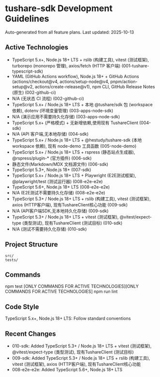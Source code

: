 # tushare-sdk Development Guidelines

Auto-generated from all feature plans. Last updated: 2025-10-13

## Active Technologies
- TypeScript 5.x+, Node.js 18+ LTS + rslib (构建工具), vitest (测试框架), turborepo (monorepo 管理), axios/fetch (HTTP 客户端) (001-tushare-typescript-sdk)
- YAML (GitHub Actions workflow), Node.js 18+ + GitHub Actions (actions/checkout@v4, actions/setup-node@v4, pnpm/action-setup@v2, actions/create-release@v1), npm CLI, GitHub Release Notes (原生) (002-github-ci)
- N/A (无状态 CI 流程) (002-github-ci)
- TypeScript 5.x+ / Node.js 18+ LTS + 本地 @tushare/sdk 包 (workspace 依赖), dotenv (环境变量管理) (003-apps-node-sdk)
- N/A (演示应用不需要持久化存储) (003-apps-node-sdk)
- TypeScript 5.x+ (严格模式) + 无新增依赖,使用现有 TushareClient (004-sdk)
- N/A (API 客户端,无本地存储) (004-sdk)
- TypeScript 5.x+ / Node.js 18+ LTS + @hestudy/tushare-sdk (本地 workspace 依赖), 现有 node-demo 工具函数 (005-node-demo)
- TypeScript 5.x+ / Node.js 18+ LTS + rspress (静态站点生成器), @rspress/plugin-* (官方插件) (006-sdk)
- 静态文件(Markdown/MDX 文档源文件) (006-sdk)
- TypeScript 5.3+, Node.js 18+ (007-sdk)
- TypeScript 5.x+ / Node.js 18+ LTS + Playwright (E2E测试框架), @playwright/test (测试运行器) (008-e2e-e2e)
- TypeScript 5.6+, Node.js 18+ LTS (008-e2e-e2e)
- N/A (E2E测试不需要持久化存储) (008-e2e-e2e)
- TypeScript 5.3+ / Node.js 18+ LTS + rslib (构建工具), vitest (测试框架), axios (HTTP客户端), 现有TushareClient核心功能 (009-sdk)
- N/A (API客户端SDK,无本地持久化存储) (009-sdk)
- TypeScript 5.3+ / Node.js 18+ LTS + vitest (测试框架), @vitest/expect-type (类型测试), 现有TushareClient (测试目标) (010-sdk)
- N/A (测试不需要持久化存储) (010-sdk)

## Project Structure
```
src/
tests/
```

## Commands
npm test [ONLY COMMANDS FOR ACTIVE TECHNOLOGIES][ONLY COMMANDS FOR ACTIVE TECHNOLOGIES] npm run lint

## Code Style
TypeScript 5.x+, Node.js 18+ LTS: Follow standard conventions

## Recent Changes
- 010-sdk: Added TypeScript 5.3+ / Node.js 18+ LTS + vitest (测试框架), @vitest/expect-type (类型测试), 现有TushareClient (测试目标)
- 009-sdk: Added TypeScript 5.3+ / Node.js 18+ LTS + rslib (构建工具), vitest (测试框架), axios (HTTP客户端), 现有TushareClient核心功能
- 008-e2e-e2e: Added TypeScript 5.6+, Node.js 18+ LTS

<!-- MANUAL ADDITIONS START -->
<!-- MANUAL ADDITIONS END -->
